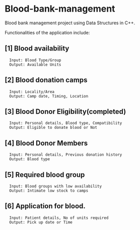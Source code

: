 # Blood-bank-management

Blood bank management project using Data Structures in C++.

Functionalities of the application include:

## [1] Blood availability 
      Input: Blood Type/Group
      Output: Available Units
      
## [2] Blood donation camps 
      Input: Locality/Area
      Output: Camp date, Timing, Location
      
## [3] Blood Donor Eligibility(completed)
      Input: Personal details, Blood type, Compatibility
      Output: Eligible to donate blood or Not

## [4] Blood Donor Members
      Input: Personal details, Previous donation history
      Output: Blood type
      
## [5] Required blood group
      Input: Blood groups with low availability 
      Output: Intimate low stock to camps

## [6] Application for blood. 
      Input: Patient details, No of units required
      Output: Pick up date or Time



